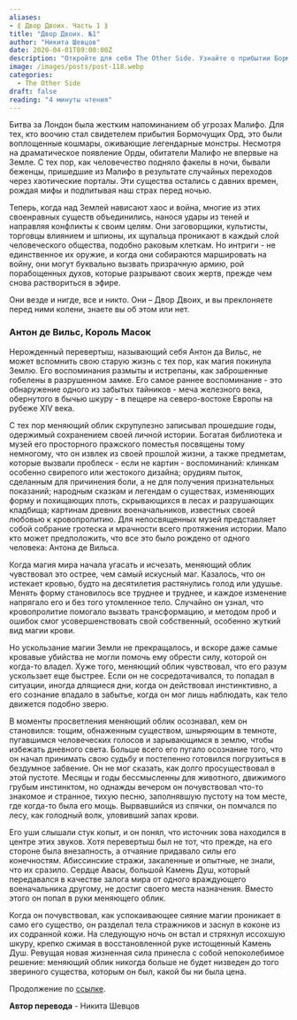 ```yaml
---
aliases: 
- ⟪ Двор Двоих. Часть 1 ⟫
title: "Двор Двоих. №1"
author: "Никита Шевцов"
date: 2020-04-01T09:00:00Z
description: "Откройте для себя The Other Side. Узнайте о прибытии Бормочущих Орд и древних существ, преследующих человечество с незапамятных времен. Следите за планами и интригами темного Двора Двоих и их способностью призывать призрачную армию по своему желанию. Остерегайтесь, ибо они повсюду и нигде, и вы, возможно, уже стоите перед ними на коленях, даже не осознавая этого."
image: /images/posts/post-118.webp
categories:
  - The Other Side
draft: false
reading: "4 минуты чтения"
---
```


Битва за Лондон была жестким напоминанием об угрозах Малифо. Для тех, кто воочию стал свидетелем прибытия Бормочущих Орд, это были воплощенные кошмары, оживающие легендарные монстры. Несмотря на драматическое появление Орды, обитатели Малифо не впервые на Земле. С тех пор, как человечество подняло факелы в ночи, бывали беженцы, пришедшие из Малифо в результате случайных переходов через хаотические порталы. Эти существа остались с давних времен, рождая мифы и подпитывая наш страх перед ночью.

Теперь, когда над Землей нависают хаос и война, многие из этих своенравных существ объединились, нанося удары из теней и направляя конфликты к своим целям. Они заговорщики, культисты, торговцы влиянием и шпионы, их щупальца проникают в каждый слой человеческого общества, подобно раковым клеткам. Но интриги - не единственное их оружие, и когда они собираются маршировать на войну, они могут буквально вызвать призрачную армию, рой порабощенных духов, которые разрывают своих жертв, прежде чем снова раствориться в эфире.

Они везде и нигде, все и никто. Они – Двор Двоих, и вы преклоняете перед ними колени, знаете вы об этом или нет.

### Антон де Вильс, Король Масок

Нерожденный перевертыш, называющий себя Антон да Вильс, не может вспомнить свою старую жизнь с тех пор, как магия покинула Землю. Его воспоминания размыты и истрепаны, как заброшенные гобелены в разрушенном замке. Его самое раннее воспоминание - это обнаружение одного из забытых тайников - меча железного века, обернутого в бычью шкуру - в пещере на северо-востоке Европы на рубеже XIV века.

С тех пор меняющий облик скрупулезно записывал прошедшие годы, одержимый сохранением своей личной истории. Богатая библиотека и музей его просторного пражского поместья посвящены тому немногому, что он извлек из своей прошлой жизни, а также предметам, которые вызвали проблеск - если не картин - воспоминаний: клинкам особенно свирепого или жестокого дизайна; орудиям пыток, сделанным для причинения боли, а не для получения признательных показаний; народным сказкам и легендам о существах, изменяющих форму и похищающих плоть, скрывающихся в лесах и разрушающих кладбища; картинам древних военачальников, известных своей любовью к кровопролитию. Для непосвященных музей представляет собой собрание гротеска и мрачности всего протяжения истории. Мало кто может предположить, что все это было рождено от одного человека: Антона де Вильса.

Когда магия мира начала угасать и исчезать, меняющий облик чувствовал это острее, чем самый искусный маг. Казалось, что он истекает кровью, будто на десятилетия растянулись голод или удушье. Менять форму становилось все труднее и труднее, и каждое изменение напрягало его и без того утомленное тело. Случайно он узнал, что кровопролитие помогало вызвать трансформацию, и методом проб и ошибок смог усовершенствовать свой собственный, особенно жуткий вид магии крови.

Но ускользание магии Земли не прекращалось, и вскоре даже самые кровавые убийства не могли помочь ему обрести силу, которой он когда-то владел. Хуже того, меняющий облик чувствовал, что его разум ускользает еще быстрее. Если он не сосредотачивался, то попадал в ситуации, иногда длящиеся дни, когда он действовал инстинктивно, а его сознание впадало в забытье, когда он мог лишь наблюдать, как тело движется подобно зверю.

В моменты просветления меняющий облик осознавал, кем он становился: тощим, обнаженным существом, шныряющим в темноте, пугавшимся человеческих голосов и зарывающимся в землю, чтобы избежать дневного света. Больше всего его пугало осознание того, что он начал принимать свою судьбу и постепенно готовился погрузиться в бездумное забвение. Он не мог сказать, как долго просуществовал в этой пустоте. Месяцы и годы бессмысленны для животного, движимого грубым инстинктом, но однажды вечером он почувствовал что-то знакомое и странное, тихую песню, заполнявшую пустоту на том месте, где когда-то была его мощь. Вырвавшийся из спячки, он помчался по лесу, как голодный волк, уловивший запах крови.

Его уши слышали стук копыт, и он понял, что источник зова находился в центре этих звуков. Хотя перевертыш был не тот, что прежде, на его стороне была внезапность, а отчаяние придавало силы его конечностям. Абиссинские стражи, закаленные и опытные, не знали, что их сразило. Сердце Авасы, большой Камень Душ, который передавался в качестве залога мира от одного враждующего военачальника другому, не достиг своего места назначения. Вместо этого он попал в руки меняющего облик.

Когда он почувствовал, как успокаивающее сияние магии проникает в само его существо, он разделал тела стражников и заснул в коконе из их содранной кожи. На следующую ночь он встал и стряхнул иссохшую шкуру, крепко сжимая в восстановленной руке истощенный Камень Душ. Ревущая новая жизненная сила принесла с собой непоколебимое решение: меняющий облик никогда больше не будет низведен до того звериного существа, которым он был, какой бы ни была цена.


Продолжение по [ссылке](http://malifaux.vercel.app/posts/post-119).


**Автор перевода** - Никита Шевцов